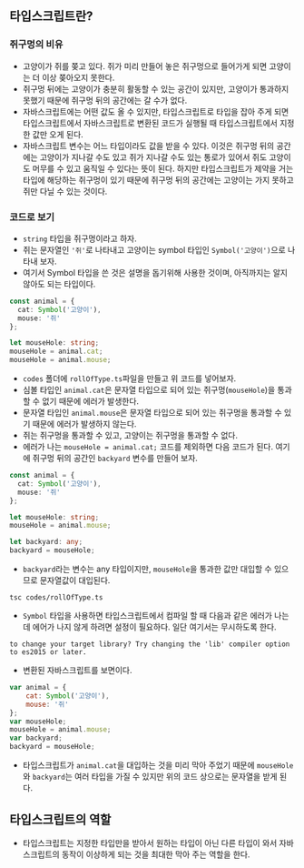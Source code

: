 ## 타입스크립트란?
### 쥐구멍의 비유
- 고양이가 쥐를 쫒고 있다. 쥐가 미리 만들어 놓은 쥐구멍으로 들어가게 되면 고양이는 더 이상 쫒아오지 못한다.
- 쥐구멍 뒤에는 고양이가 충분히 활동할 수 있는 공간이 있지만, 고양이가 통과하지 못했기 때문에 쥐구멍 뒤의 공간에는 갈 수가 없다.
- 자바스크립트에는 어떤 값도 올 수 있지만, 타입스크립트로 타입을 잡아 주게 되면 타입스크립트에서 자바스크립트로 변환된 코드가 실행될 때 타입스크립트에서 지정한 값만 오게 된다.
- 자바스크립트 변수는 어느 타입이라도 값을 받을 수 있다. 이것은 쥐구멍 뒤의 공간에는 고양이가 지나갈 수도 있고 쥐가 지나갈 수도 있는 통로가 있어서 쥐도 고양이도 머무를 수 있고 움직일 수 있다는 뜻이 된다. 하지만 타입스크립트가 제약을 거는 타입에 해당하는 쥐구멍이 있기 때문에 쥐구멍 뒤의 공간에는 고양이는 가지 못하고 쥐만 다닐 수 있는 것이다.

### 코드로 보기
- `string` 타입을 쥐구멍이라고 하자.
- 쥐는 문자열인 `'쥐'`로 나타내고 고양이는 symbol 타입인 `Symbol('고양이')`으로 나타내 보자.
- 여기서 Symbol 타입을 쓴 것은 설명을 돕기위해 사용한 것이며, 아직까지는 알지 않아도 되는 타입이다.
```ts
const animal = {
  cat: Symbol('고양이'),
  mouse: '쥐'
};

let mouseHole: string;
mouseHole = animal.cat;
mouseHole = animal.mouse;
```
- `codes` 폴더에 `rollOfType.ts`파일을 만들고 위 코드를 넣어보자.
- 심볼 타입인 `animal.cat`은 문자열 타입으로 되어 있는 쥐구멍(`mouseHole`)을 통과할 수 없기 때문에 에러가 발생한다.
- 문자열 타입인 `animal.mouse`은 문자열 타입으로 되어 있는 쥐구멍을 통과할 수 있기 때문에 에러가 발생하지 않는다.
- 쥐는 쥐구멍을 통과할 수 있고, 고양이는 쥐구멍을 통과할 수 없다.
- 에러가 나는 `mouseHole = animal.cat;` 코드를 제외하면 다음 코드가 된다. 여기에 쥐구멍 뒤의 공간인 `backyard` 변수를 만들어 보자.
```ts
const animal = {
  cat: Symbol('고양이'),
  mouse: '쥐'
};

let mouseHole: string;
mouseHole = animal.mouse;

let backyard: any;
backyard = mouseHole;
```
- `backyard`라는 변수는 any 타입이지만, `mouseHole`을 통과한 값만 대입할 수 있으므로 문자열값이 대입된다.
```
tsc codes/rollOfType.ts
```
- `Symbol` 타입을 사용하면 타입스크립트에서 컴파일 할 때 다음과 같은 에러가 나는데 에어가 나지 않게 하려면 설정이 필요하다. 일단 여기서는 무시하도록 한다.
```
to change your target library? Try changing the 'lib' compiler option to es2015 or later.
```
- 변환된 자바스크립트를 보면이다.
```js
var animal = {
    cat: Symbol('고양이'),
    mouse: '쥐'
};
var mouseHole;
mouseHole = animal.mouse;
var backyard;
backyard = mouseHole;
```
- 타입스크립트가 `animal.cat`을 대입하는 것을 미리 막아 주었기 때문에 `mouseHole`와 `backyard`는 여러 타입을 가질 수 있지만 위의 코드 상으로는 문자열을 받게 된다.

## 타입스크립트의 역할
- 타입스크립트는 지정한 타입만을 받아서 원하는 타입이 아닌 다른 타입이 와서 자바스크립트의 동작이 이상하게 되는 것을 최대한 막아 주는 역할을 한다.